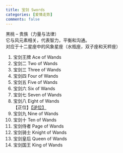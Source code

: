 ```yaml
---
title: 宝剑 Swords
categories: [爱情走势]
comments: false
---
```

黑桃 – 贵族（力量与法律）\
它与风元素相关，代表智力，平衡和沟通。\
对应于十二星座中的风象星座（水瓶座，双子座和天枰座）

1. 宝剑王牌 Ace of Wands	
2. 宝剑二 Two of Wands	
3. 宝剑三 Three of Wands	
4. 宝剑四 Four of Wands	
5. 宝剑五 Five of Wands	
6. 宝剑六 Six of Wands	
7. 宝剑七 Seven of Wands	
8. 宝剑八 Eight of Wands \
【正位】[【逆位】](/Tarot/2012-02/宝剑八-爱情走势-逆位.html)
9. 宝剑九 Nine of Wands	
10. 宝剑十 Ten of Wands	
11. 宝剑侍者 Page of Wands	
12. 宝剑骑士 Knight of Wands	
13. 宝剑皇后 Queen of Wands	
14. 宝剑国王 King of Wands